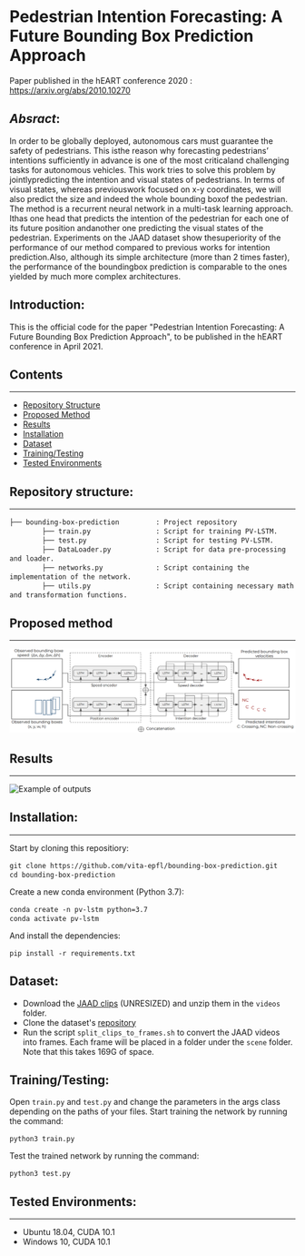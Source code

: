 # Pedestrian Intention Forecasting: A Future Bounding Box Prediction Approach

Paper published in the hEART conference 2020 : https://arxiv.org/abs/2010.10270

## _Absract_:
In order to be globally deployed, autonomous cars must guarantee the safety of pedestrians. This isthe reason why forecasting pedestrians’ intentions sufficiently in advance is one of the most criticaland challenging tasks for autonomous vehicles.  This work tries to solve this problem by jointlypredicting the intention and visual states of pedestrians. In terms of visual states, whereas previouswork focused on x-y coordinates, we will also predict the size and indeed the whole bounding boxof the pedestrian.  The method is a recurrent neural network in a multi-task learning approach.  Ithas one head that predicts the intention of the pedestrian for each one of its future position andanother one predicting the visual states of the pedestrian. Experiments on the JAAD dataset show thesuperiority of the performance of our method compared to previous works for intention prediction.Also, although its simple architecture (more than 2 times faster), the performance of the boundingbox prediction is comparable to the ones yielded by much more complex architectures.

## Introduction:
This is the official code for the paper "Pedestrian Intention Forecasting: A Future Bounding Box Prediction Approach", to be published in the hEART conference in April 2021.

## Contents
------------
  * [Repository Structure](#repository-structure)
  * [Proposed Method](#proposed-method)
  * [Results](#results)
  * [Installation](#installation)
  * [Dataset](#dataset)
  * [Training/Testing](#training-testing)
  * [Tested Environments](#tested-environments)
  
## Repository structure:
------------
    ├── bounding-box-prediction         : Project repository    
            ├── train.py                : Script for training PV-LSTM.  
            ├── test.py                 : Script for testing PV-LSTM.  
            ├── DataLoader.py           : Script for data pre-processing and loader. 
            ├── networks.py             : Script containing the implementation of the network.
            ├── utils.py                : Script containing necessary math and transformation functions.
            
## Proposed method
-------------
![Our proposed multitask Position-Speed-LSTM (PV-LSTM) architecture](Images/network.PNG)


## Results
--------------
![Example of outputs](Images/visualizations.png)
  
## Installation:
------------
Start by cloning this repositiory:
```
git clone https://github.com/vita-epfl/bounding-box-prediction.git
cd bounding-box-prediction
```
Create a new conda environment (Python 3.7):
```
conda create -n pv-lstm python=3.7
conda activate pv-lstm
```
And install the dependencies:
```
pip install -r requirements.txt
```

## Dataset:
  * Download the [JAAD clips](http://data.nvision2.eecs.yorku.ca/JAAD_dataset/) (UNRESIZED) and unzip them in the `videos` folder.
  * Clone the dataset's [repository](https://github.com/ykotseruba/JAAD)
  * Run the script `split_clips_to_frames.sh` to convert the JAAD videos into frames. Each frame will be placed in a folder under the `scene` folder. Note that this takes 169G of space.
  
## Training/Testing:
Open `train.py` and `test.py` and change the parameters in the args class depending on the paths of your files.
Start training the network by running the command:
```
python3 train.py
```
Test the trained network by running the command:
```
python3 test.py
```

## Tested Environments:
------------
  * Ubuntu 18.04, CUDA 10.1
  * Windows 10, CUDA 10.1
